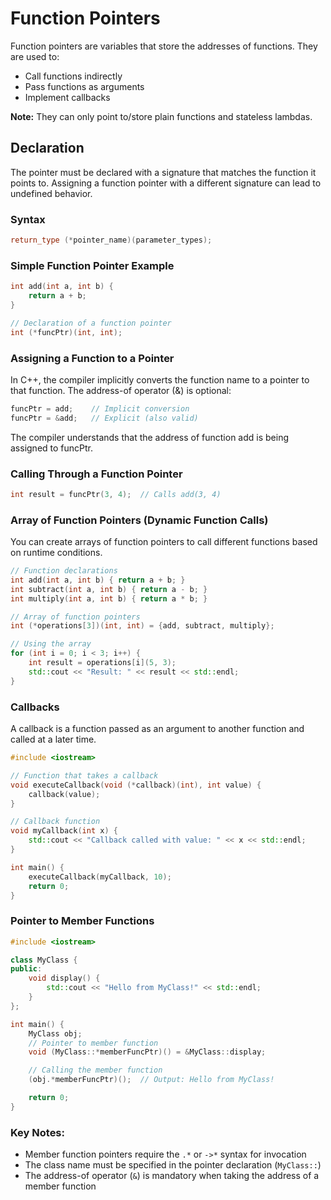 # Function Pointers

Function pointers are variables that store the addresses of functions. They are used to:
- Call functions indirectly
- Pass functions as arguments
- Implement callbacks

**Note:** They can only point to/store plain functions and stateless lambdas.

## Declaration

The pointer must be declared with a signature that matches the function it points to. Assigning a function pointer with a different signature can lead to undefined behavior.

### Syntax
```cpp
return_type (*pointer_name)(parameter_types);
```
### Simple Function Pointer Example
```cpp
int add(int a, int b) {
    return a + b;
}

// Declaration of a function pointer
int (*funcPtr)(int, int);
```
### Assigning a Function to a Pointer
In C++, the compiler implicitly converts the function name to a pointer to that function. The address-of operator (&) is optional:

```cpp
funcPtr = add;    // Implicit conversion
funcPtr = &add;   // Explicit (also valid)
```
The compiler understands that the address of function add is being assigned to funcPtr.

### Calling Through a Function Pointer
```cpp
int result = funcPtr(3, 4);  // Calls add(3, 4)
```
### Array of Function Pointers (Dynamic Function Calls)
You can create arrays of function pointers to call different functions based on runtime conditions.

```cpp
// Function declarations
int add(int a, int b) { return a + b; }
int subtract(int a, int b) { return a - b; }
int multiply(int a, int b) { return a * b; }

// Array of function pointers
int (*operations[3])(int, int) = {add, subtract, multiply};

// Using the array
for (int i = 0; i < 3; i++) {
    int result = operations[i](5, 3);
    std::cout << "Result: " << result << std::endl;
}
```

### Callbacks
A callback is a function passed as an argument to another function and called at a later time.

```cpp
#include <iostream>

// Function that takes a callback
void executeCallback(void (*callback)(int), int value) {
    callback(value);
}

// Callback function
void myCallback(int x) {
    std::cout << "Callback called with value: " << x << std::endl;
}

int main() {
    executeCallback(myCallback, 10);
    return 0;
}
```
### Pointer to Member Functions
```cpp
#include <iostream>

class MyClass {
public:
    void display() {
        std::cout << "Hello from MyClass!" << std::endl;
    }
};

int main() {
    MyClass obj;
    // Pointer to member function
    void (MyClass::*memberFuncPtr)() = &MyClass::display;

    // Calling the member function
    (obj.*memberFuncPtr)();  // Output: Hello from MyClass!

    return 0;
}
```

### Key Notes:
- Member function pointers require the `.*` or `->*` syntax for invocation  
- The class name must be specified in the pointer declaration (`MyClass::`)  
- The address-of operator (`&`) is mandatory when taking the address of a member function



